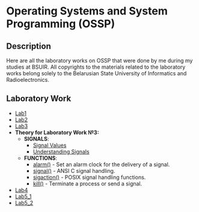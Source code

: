 # Operating Systems and System Programming (OSSP)

## Description

Here are all the laboratory works on OSSP that were done by me during my studies at BSUIR. All copyrights to the materials related to the laboratory works belong solely to the Belarusian State University of Informatics and Radioelectronics.


## Laboratory Work
  - [Lab1](https://github.com/vanzoneway/OSSP/tree/master/Lab1)
  - [Lab2](https://github.com/vanzoneway/OSSP/tree/master/Lab2)
  - [Lab3](https://github.com/vanzoneway/OSSP/tree/master/Lab3) 
- **Theory for Laboratory Work №3:** 
  - **SIGNALS**:
    - [Signal Values](http://www.yolinux.com/TUTORIALS/C++Signals.html)
    - [Understanding Signals](https://medium.com/@razika28/signals-ad83f38f80b6)
  - **FUNCTIONS**:
    - [alarm()](http://man.yolinux.com/cgi-bin/man2html?cgi_command=alarm) - Set an alarm clock for the delivery of a signal.
    - [signal()](http://man.yolinux.com/cgi-bin/man2html?cgi_command=signal) - ANSI C signal handling.
    - [sigaction()](http://man.yolinux.com/cgi-bin/man2html?cgi_command=sigaction) - POSIX signal handling functions.
    - [kill()](http://man.yolinux.com/cgi-bin/man2html?cgi_command=kill) - Terminate a process or send a signal.
- [Lab4](https://github.com/vanzoneway/OSSP/tree/master/Lab4)
- [Lab5_1](https://github.com/vanzoneway/OSSP/tree/master/Lab5_1)
- [Lab5_2](https://github.com/vanzoneway/OSSP/tree/master/Lab5_2)
